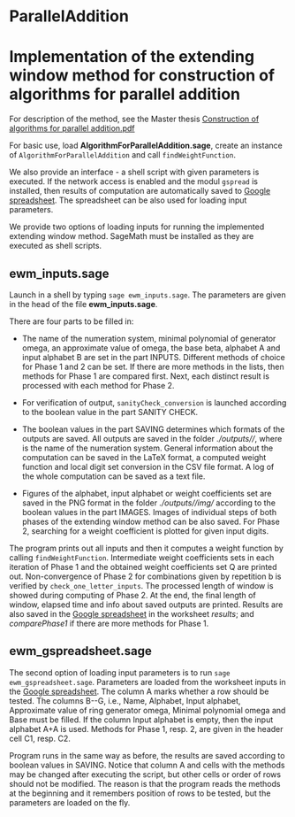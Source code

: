# ParallelAddition
# Implementation of the extending window method for construction of algorithms for parallel addition

For description of the method, see the Master thesis [Construction of algorithms for parallel addition.pdf](http://jan.legersky.cz/pdf/master_thesis_parallel_addition.pdf)

For basic use, load **AlgorithmForParallelAddition.sage**, create an instance of `AlgorithmForParallelAddition` and call `findWeightFunction`.

We also provide an interface - a shell script with given parameters is executed. If the network access is enabled and the modul `gspread` is installed, then results of computation are automatically saved to [Google spreadsheet](https://docs.google.com/spreadsheets/d/1TnhrHdefHfHa0WSeVs4q6XVj3epjPlPlnoekE0E1xeM/edit?usp=sharing). The spreadsheet can be also used for loading input parameters.

We provide two options of loading inputs for running the implemented extending window method. SageMath must be installed as they are executed as shell scripts.

## ewm_inputs.sage
Launch in a shell by typing `sage ewm_inputs.sage`. The parameters are given in the head of the file **ewm_inputs.sage**.

There are four parts to be filled in:

 * The name of the numeration system, minimal polynomial of generator omega, an approximate value of omega, the base beta, alphabet A and input alphabet B are set in the part INPUTS. Different methods of choice for Phase 1 and 2 can be set. If there are more methods in the lists, then methods for Phase 1 are compared first. Next, each distinct result is processed with each method for Phase 2.

 * For verification of output, `sanityCheck_conversion` is launched according to the boolean value in the part SANITY CHECK. 

 * The boolean values in the part SAVING determines which formats of the outputs are saved. All outputs are saved in the folder *./outputs/<name>/*, where <name> is the name of the numeration system. General information about the computation can be saved in the LaTeX format, a computed weight function and local digit set conversion in the CSV file format.  A log of the whole computation can be saved as a text file.

 * Figures of the alphabet, input alphabet or weight coefficients set are saved in the PNG format in the folder *./outputs/<name>/img/* according to the boolean values in the part IMAGES. Images of individual steps of both phases of the extending window method can be also saved. For Phase 2, searching for a weight coefficient  is plotted for given input digits.

The program prints out all inputs and then it computes a weight function by calling `findWeightFunction`. Intermediate weight coefficients sets in each iteration of Phase 1 and the obtained weight coefficients set Q are printed out. Non-convergence of Phase 2 for combinations given by repetition b is verified by `check_one_letter_inputs`. The processed length of window is showed during computing of Phase 2. At the end, the final length of window, elapsed time and info about saved outputs are printed. Results are also saved in the [Google spreadsheet](https://docs.google.com/spreadsheets/d/1TnhrHdefHfHa0WSeVs4q6XVj3epjPlPlnoekE0E1xeM/edit?usp=sharing) in the worksheet *results*; and *comparePhase1* if there are more methods for Phase 1.

## ewm_gspreadsheet.sage
The second option of loading input parameters is to run `sage ewm_gspreadsheet.sage`. Parameters are loaded from the worksheet inputs in the [Google spreadsheet](https://docs.google.com/spreadsheets/d/1TnhrHdefHfHa0WSeVs4q6XVj3epjPlPlnoekE0E1xeM/edit?usp=sharing). The column A marks whether a row should be tested. The columns B--G, i.e., Name, Alphabet, Input alphabet, Approximate value of ring generator omega, Minimal polynomial omega and Base must be filled. If the column Input alphabet is empty, then the input alphabet A+A is used. Methods for Phase 1, resp. 2, are given in the header cell C1, resp. C2.

Program runs in the same way as before, the results are saved according to boolean values in SAVING. Notice that column A and cells with the methods may be changed after executing the script, but other cells or order of rows should not be modified. The reason is that the program reads the methods at the beginning and it remembers position of rows to be tested, but the parameters are loaded on the fly.


